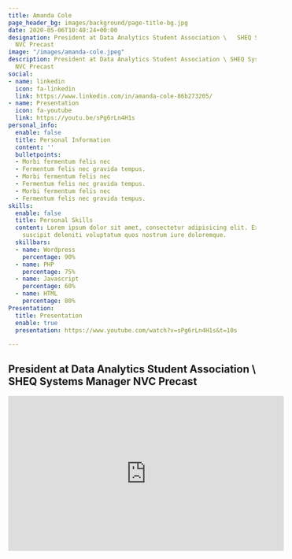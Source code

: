 ```yaml
---
title: Amanda Cole
page_header_bg: images/background/page-title-bg.jpg
date: 2020-05-06T10:40:24+00:00
designation: President at Data Analytics Student Association \   SHEQ Systems Manager
  NVC Precast
image: "/images/amanda-cole.jpeg"
description: President at Data Analytics Student Association \ SHEQ Systems Manager
  NVC Precast
social:
- name: linkedin
  icon: fa-linkedin
  link: https://www.linkedin.com/in/amanda-cole-86b273205/
- name: Presentation
  icon: fa-youtube
  link: https://youtu.be/sPg6rLn4H1s
personal_info:
  enable: false
  title: Personal Information
  content: ''
  bulletpoints:
  - Morbi fermentum felis nec
  - Fermentum felis nec gravida tempus.
  - Morbi fermentum felis nec
  - Fermentum felis nec gravida tempus.
  - Morbi fermentum felis nec
  - Fermentum felis nec gravida tempus.
skills:
  enable: false
  title: Personal Skills
  content: Lorem ipsum dolor sit amet, consectetur adipisicing elit. Excepturi explicabo
    suscipit deleniti voluptatum quos nostrum iure doloremque.
  skillbars:
  - name: Wordpress
    percentage: 90%
  - name: PHP
    percentage: 75%
  - name: Javascript
    percentage: 60%
  - name: HTML
    percentage: 80%
Presentation:
  title: Presentation
  enable: true
  presentation: https://www.youtube.com/watch?v=sPg6rLn4H1s&t=10s

---
```

## President at Data Analytics Student Association \\ SHEQ Systems Manager NVC Precast


<iframe width="560" height="315" src="https://www.youtube.com/embed/sPg6rLn4H1s" title="YouTube video player" frameborder="0" allow="accelerometer; autoplay; clipboard-write; encrypted-media; gyroscope; picture-in-picture" allowfullscreen></iframe>